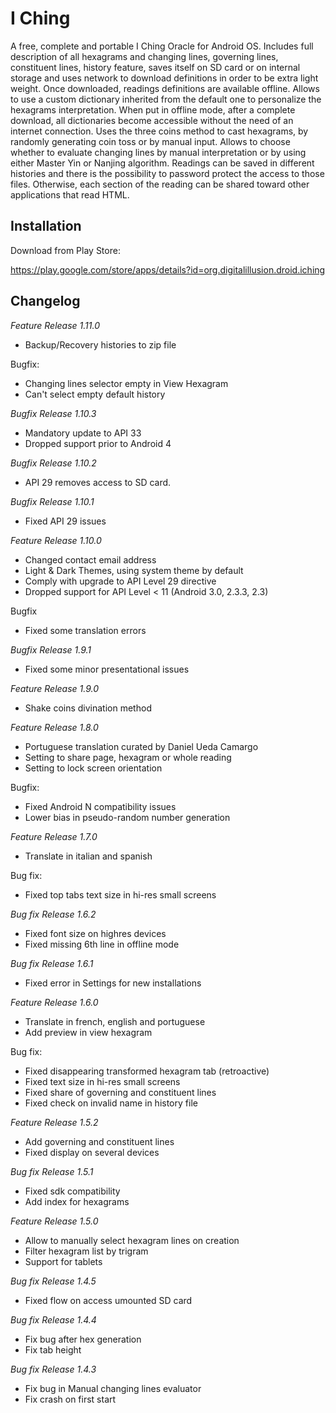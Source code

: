 # I Ching

A free, complete and portable I Ching Oracle for Android OS. Includes full description of all hexagrams and changing lines, governing lines, constituent lines, history feature, saves itself on SD card or on internal storage and uses network to download definitions in order to be extra light weight. Once downloaded, readings definitions are available offline.
Allows to use a custom dictionary inherited from the default one to personalize the hexagrams interpretation. When put in offline mode, after a complete download, all dictionaries become accessible without the need of an internet connection.
Uses the three coins method to cast hexagrams, by randomly generating coin toss or by manual input. Allows to choose whether to evaluate changing lines by manual interpretation or by using either Master Yin or Nanjing algorithm.
Readings can be saved in different histories and there is the possibility to password protect the access to those files. Otherwise, each section of the reading can be shared toward other applications that read HTML.

## Installation

Download from Play Store:

https://play.google.com/store/apps/details?id=org.digitalillusion.droid.iching

## Changelog

*Feature Release 1.11.0*
- Backup/Recovery histories to zip file

Bugfix:
- Changing lines selector empty in View Hexagram
- Can't select empty default history

*Bugfix Release 1.10.3*
- Mandatory update to API 33
- Dropped support prior to Android 4

*Bugfix Release 1.10.2*
- API 29 removes access to SD card. 

*Bugfix Release 1.10.1*
- Fixed API 29 issues

*Feature Release 1.10.0*
- Changed contact email address
- Light & Dark Themes, using system theme by default
- Comply with upgrade to API Level 29 directive
- Dropped support for API Level < 11 (Android 3.0, 2.3.3, 2.3)

Bugfix
- Fixed some translation errors

*Bugfix Release 1.9.1*
- Fixed some minor presentational issues

*Feature Release 1.9.0*
- Shake coins divination method

*Feature Release 1.8.0*
- Portuguese translation curated by Daniel Ueda Camargo
- Setting to share page, hexagram or whole reading
- Setting to lock screen orientation

Bugfix:
- Fixed Android N compatibility issues
- Lower bias in pseudo-random number generation

*Feature Release 1.7.0*
- Translate in italian and spanish

Bug fix:
- Fixed top tabs text size in hi-res small screens

*Bug fix Release 1.6.2*
- Fixed font size on highres devices
- Fixed missing 6th line in offline mode

*Bug fix Release 1.6.1*
- Fixed error in Settings for new installations

*Feature Release 1.6.0*
- Translate in french, english and portuguese
- Add preview in view hexagram

Bug fix:
- Fixed disappearing transformed hexagram tab (retroactive)
- Fixed text size in hi-res small screens
- Fixed share of governing and constituent lines
- Fixed check on invalid name in history file

*Feature Release 1.5.2*
- Add governing and constituent lines
- Fixed display on several devices

*Bug fix Release 1.5.1*
- Fixed sdk compatibility
- Add index for hexagrams

*Feature Release 1.5.0*
- Allow to manually select hexagram lines on creation
- Filter hexagram list by trigram
- Support for tablets

*Bug fix Release 1.4.5*
- Fixed flow on access umounted SD card

*Bug fix Release 1.4.4*
- Fix bug after hex generation
- Fix tab height

*Bug fix Release 1.4.3*
- Fix bug in Manual changing lines evaluator
- Fix crash on first start
